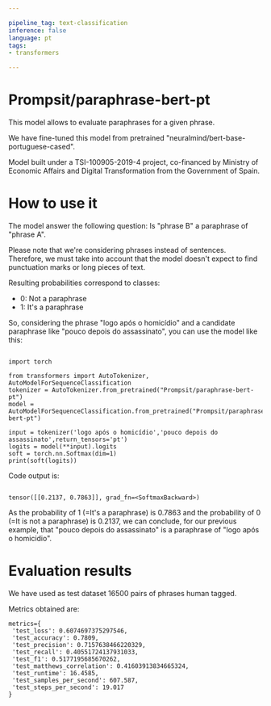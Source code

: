 ```yaml
---

pipeline_tag: text-classification
inference: false
language: pt
tags:
- transformers

---
```


# Prompsit/paraphrase-bert-pt

This model allows to evaluate paraphrases for a given phrase.  

We have fine-tuned this model from pretrained "neuralmind/bert-base-portuguese-cased".

Model built under a TSI-100905-2019-4 project, co-financed by Ministry of Economic Affairs and Digital Transformation from the Government of Spain.

# How to use it

The model answer the following question: Is "phrase B" a paraphrase of "phrase A".

Please note that we're considering phrases instead of sentences. Therefore, we must take into account that the model doesn't expect to find punctuation marks or long pieces of text.

Resulting probabilities correspond to classes:  

* 0: Not a paraphrase
* 1: It's a paraphrase

So, considering the phrase "logo após o homicídio" and a candidate paraphrase like "pouco depois do assassinato", you can use the model like this:

```

import torch

from transformers import AutoTokenizer, AutoModelForSequenceClassification
tokenizer = AutoTokenizer.from_pretrained("Prompsit/paraphrase-bert-pt")
model = AutoModelForSequenceClassification.from_pretrained("Prompsit/paraphrase-bert-pt")

input = tokenizer('logo após o homicídio','pouco depois do assassinato',return_tensors='pt')
logits = model(**input).logits
soft = torch.nn.Softmax(dim=1)
print(soft(logits))

```

Code output is:

 ``` 

 tensor([[0.2137, 0.7863]], grad_fn=<SoftmaxBackward>)

 ```

As the probability of 1 (=It's a paraphrase) is 0.7863 and the probability of 0 (=It is not a paraphrase) is 0.2137, we can conclude, for our previous example, that "pouco depois do assassinato" is a paraphrase of "logo após o homicidio".

# Evaluation results

We have used as test dataset 16500 pairs of phrases human tagged. 

Metrics obtained are:

```
metrics={
 'test_loss': 0.6074697375297546, 
 'test_accuracy': 0.7809, 
 'test_precision': 0.7157638466220329, 
 'test_recall': 0.40551724137931033, 
 'test_f1': 0.5177195685670262, 
 'test_matthews_correlation': 0.41603913834665324, 
 'test_runtime': 16.4585, 
 'test_samples_per_second': 607.587, 
 'test_steps_per_second': 19.017
}
```